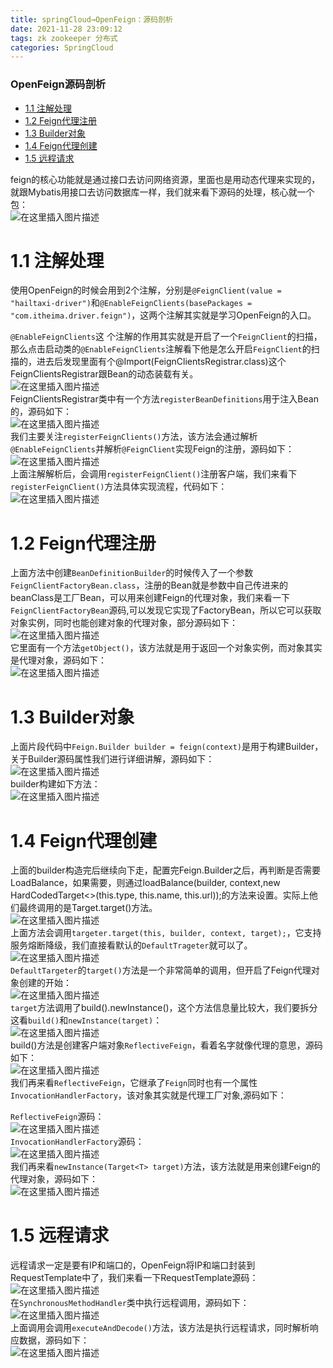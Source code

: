 ```yaml
---
title: springCloud→OpenFeign：源码剖析
date: 2021-11-28 23:09:12
tags: zk zookeeper 分布式
categories: SpringCloud
---
```


<!--more-->

### OpenFeign源码剖析

- [1.1 注解处理](#11__4)
- [1.2 Feign代理注册](#12_Feign_15)
- [1.3 Builder对象](#13_Builder_20)
- [1.4 Feign代理创建](#14_Feign_25)
- [1.5 远程请求](#15__44)

feign的核心功能就是通过接口去访问网络资源，里面也是用动态代理来实现的，就跟Mybatis用接口去访问数据库一样，我们就来看下源码的处理，核心就一个包：  
![在这里插入图片描述](https://img-blog.csdnimg.cn/8d1498ffefb246d08eb49bdec7d51d18.png?x-oss-process=image/watermark,type_ZHJvaWRzYW5zZmFsbGJhY2s,shadow_50,text_Q1NETiBAZkZlZS1vcHM=,size_20,color_FFFFFF,t_70,g_se,x_16)

# 1.1 注解处理

使用OpenFeign的时候会用到2个注解，分别是`@FeignClient(value = "hailtaxi-driver")`和`@EnableFeignClients(basePackages = "com.itheima.driver.feign")`，这两个注解其实就是学习OpenFeign的入口。

`@EnableFeignClients`这 个注解的作用其实就是开启了一个`FeignClient`的扫描，那么点击启动类的`@EnableFeignClients`注解看下他是怎么开启`FeignClient`的扫描的，进去后发现里面有个\@Import\(FeignClientsRegistrar.class\)这个FeignClientsRegistrar跟Bean的动态装载有关。  
![在这里插入图片描述](https://img-blog.csdnimg.cn/c90e03b4699d4735ad7bfb23a36b0a52.png)  
FeignClientsRegistrar类中有一个方法`registerBeanDefinitions`用于注入Bean的，源码如下：  
![在这里插入图片描述](https://img-blog.csdnimg.cn/88e03763d23b4d32a7a6fe0dc81f8f2f.png?x-oss-process=image/watermark,type_ZHJvaWRzYW5zZmFsbGJhY2s,shadow_50,text_Q1NETiBAZkZlZS1vcHM=,size_20,color_FFFFFF,t_70,g_se,x_16)  
我们主要关注`registerFeignClients()`方法，该方法会通过解析`@EnableFeignClients`并解析`@FeignClient`实现Feign的注册，源码如下：  
![在这里插入图片描述](https://img-blog.csdnimg.cn/c762c022c3f3408baf10a58e5fd17959.png?x-oss-process=image/watermark,type_ZHJvaWRzYW5zZmFsbGJhY2s,shadow_50,text_Q1NETiBAZkZlZS1vcHM=,size_20,color_FFFFFF,t_70,g_se,x_16)  
上面注解解析后，会调用`registerFeignClient()`注册客户端，我们来看下`registerFeignClient()`方法具体实现流程，代码如下：  
![在这里插入图片描述](https://img-blog.csdnimg.cn/a024ce29195c48739e68696b030a4dff.png?x-oss-process=image/watermark,type_ZHJvaWRzYW5zZmFsbGJhY2s,shadow_50,text_Q1NETiBAZkZlZS1vcHM=,size_20,color_FFFFFF,t_70,g_se,x_16)

# 1.2 Feign代理注册

上面方法中创建`BeanDefinitionBuilder`的时候传入了一个参数`FeignClientFactoryBean.class`，注册的Bean就是参数中自己传进来的beanClass是工厂Bean，可以用来创建Feign的代理对象，我们来看一下`FeignClientFactoryBean`源码,可以发现它实现了FactoryBean，所以它可以获取对象实例，同时也能创建对象的代理对象，部分源码如下：  
![在这里插入图片描述](https://img-blog.csdnimg.cn/b34bc833ed4d4da7b8955089122b0999.png)  
它里面有一个方法`getObject()`，该方法就是用于返回一个对象实例，而对象其实是代理对象，源码如下：  
![在这里插入图片描述](https://img-blog.csdnimg.cn/d03b2d7f88cf4126a3370870a9462be6.png?x-oss-process=image/watermark,type_ZHJvaWRzYW5zZmFsbGJhY2s,shadow_50,text_Q1NETiBAZkZlZS1vcHM=,size_20,color_FFFFFF,t_70,g_se,x_16)

# 1.3 Builder对象

上面片段代码中`Feign.Builder builder = feign(context)`是用于构建Builder，关于Builder源码属性我们进行详细讲解，源码如下：  
![在这里插入图片描述](https://img-blog.csdnimg.cn/38f9cc9e119a4e5185af41c12e747f74.png?x-oss-process=image/watermark,type_ZHJvaWRzYW5zZmFsbGJhY2s,shadow_50,text_Q1NETiBAZkZlZS1vcHM=,size_20,color_FFFFFF,t_70,g_se,x_16)  
builder构建如下方法：  
![在这里插入图片描述](https://img-blog.csdnimg.cn/b917976cb22448dda00a0ca385ff684d.png?x-oss-process=image/watermark,type_ZHJvaWRzYW5zZmFsbGJhY2s,shadow_50,text_Q1NETiBAZkZlZS1vcHM=,size_20,color_FFFFFF,t_70,g_se,x_16)

# 1.4 Feign代理创建

上面的builder构造完后继续向下走，配置完Feign.Builder之后，再判断是否需要LoadBalance，如果需要，则通过loadBalance\(builder, context,new HardCodedTarget\<>\(this.type, this.name, this.url\)\);的方法来设置。实际上他们最终调用的是Target.target\(\)方法。  
![在这里插入图片描述](https://img-blog.csdnimg.cn/b3301b1e74924dd486b2130a003a53e4.png?x-oss-process=image/watermark,type_ZHJvaWRzYW5zZmFsbGJhY2s,shadow_50,text_Q1NETiBAZkZlZS1vcHM=,size_20,color_FFFFFF,t_70,g_se,x_16)  
上面方法会调用`targeter.target(this, builder, context, target);`，它支持服务熔断降级，我们直接看默认的`DefaultTrageter`就可以了。  
![在这里插入图片描述](https://img-blog.csdnimg.cn/c8802fb1710442549f171b3ad24f6c34.png?x-oss-process=image/watermark,type_ZHJvaWRzYW5zZmFsbGJhY2s,shadow_50,text_Q1NETiBAZkZlZS1vcHM=,size_20,color_FFFFFF,t_70,g_se,x_16)  
`DefaultTargeter`的`target()`方法是一个非常简单的调用，但开启了Feign代理对象创建的开始：  
![在这里插入图片描述](https://img-blog.csdnimg.cn/2fb97b3945324f2480d087905de6bf86.png)  
`target`方法调用了build\(\).newInstance\(\)，这个方法信息量比较大，我们要拆分这看`build()`和`newInstance(target)`：  
![在这里插入图片描述](https://img-blog.csdnimg.cn/4dc540ee12a946c99e82bb23453e19df.png)  
build\(\)方法是创建客户端对象`ReflectiveFeign`，看着名字就像代理的意思，源码如下：  
![在这里插入图片描述](https://img-blog.csdnimg.cn/5bf6ace069ad4aadac1e0c4958681d1f.png?x-oss-process=image/watermark,type_ZHJvaWRzYW5zZmFsbGJhY2s,shadow_50,text_Q1NETiBAZkZlZS1vcHM=,size_20,color_FFFFFF,t_70,g_se,x_16)  
我们再来看`ReflectiveFeign`，它继承了`Feign`同时也有一个属性`InvocationHandlerFactory`，该对象其实就是代理工厂对象,源码如下：

`ReflectiveFeign`源码：  
![在这里插入图片描述](https://img-blog.csdnimg.cn/aac7565bed3140d8900aea7ae55f0b21.png?x-oss-process=image/watermark,type_ZHJvaWRzYW5zZmFsbGJhY2s,shadow_50,text_Q1NETiBAZkZlZS1vcHM=,size_20,color_FFFFFF,t_70,g_se,x_16)  
`InvocationHandlerFactory`源码：  
![在这里插入图片描述](https://img-blog.csdnimg.cn/20a1e0a7a1744bae9479cb6b92c4ec3c.png?x-oss-process=image/watermark,type_ZHJvaWRzYW5zZmFsbGJhY2s,shadow_50,text_Q1NETiBAZkZlZS1vcHM=,size_20,color_FFFFFF,t_70,g_se,x_16)  
我们再来看`newInstance(Target<T> target)`方法，该方法就是用来创建Feign的代理对象，源码如下：  
![在这里插入图片描述](https://img-blog.csdnimg.cn/0ebe79d6a607446489a604e1e715db09.png?x-oss-process=image/watermark,type_ZHJvaWRzYW5zZmFsbGJhY2s,shadow_50,text_Q1NETiBAZkZlZS1vcHM=,size_20,color_FFFFFF,t_70,g_se,x_16)

# 1.5 远程请求

远程请求一定是要有IP和端口的，OpenFeign将IP和端口封装到RequestTemplate中了，我们来看一下RequestTemplate源码：  
![在这里插入图片描述](https://img-blog.csdnimg.cn/82fd0788543b4c2686a10567405e2bb5.png?x-oss-process=image/watermark,type_ZHJvaWRzYW5zZmFsbGJhY2s,shadow_50,text_Q1NETiBAZkZlZS1vcHM=,size_20,color_FFFFFF,t_70,g_se,x_16)  
在`SynchronousMethodHandler`类中执行远程调用，源码如下：  
![在这里插入图片描述](https://img-blog.csdnimg.cn/dad34f864c2e46b38ddbb3dd2753be0d.png?x-oss-process=image/watermark,type_ZHJvaWRzYW5zZmFsbGJhY2s,shadow_50,text_Q1NETiBAZkZlZS1vcHM=,size_20,color_FFFFFF,t_70,g_se,x_16)  
上面调用会调用`executeAndDecode()`方法，该方法是执行远程请求，同时解析响应数据，源码如下：  
![在这里插入图片描述](https://img-blog.csdnimg.cn/9113833836154843a57440ca0fa3312e.png?x-oss-process=image/watermark,type_ZHJvaWRzYW5zZmFsbGJhY2s,shadow_50,text_Q1NETiBAZkZlZS1vcHM=,size_20,color_FFFFFF,t_70,g_se,x_16)